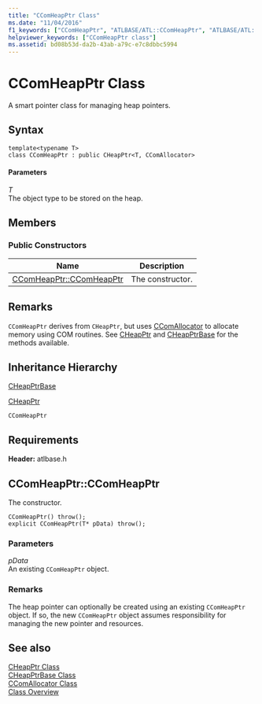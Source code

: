 ```yaml
---
title: "CComHeapPtr Class"
ms.date: "11/04/2016"
f1_keywords: ["CComHeapPtr", "ATLBASE/ATL::CComHeapPtr", "ATLBASE/ATL::CComHeapPtr::CComHeapPtr"]
helpviewer_keywords: ["CComHeapPtr class"]
ms.assetid: bd08b53d-da2b-43ab-a79c-e7c8dbbc5994
---
```

# CComHeapPtr Class

A smart pointer class for managing heap pointers.

## Syntax

```
template<typename T>
class CComHeapPtr : public CHeapPtr<T, CComAllocator>
```

#### Parameters

*T*<br/>
The object type to be stored on the heap.

## Members

### Public Constructors

|Name|Description|
|----------|-----------------|
|[CComHeapPtr::CComHeapPtr](#ccomheapptr)|The constructor.|

## Remarks

`CComHeapPtr` derives from `CHeapPtr`, but uses [CComAllocator](../../atl/reference/ccomallocator-class.md) to allocate memory using COM routines. See [CHeapPtr](../../atl/reference/cheapptr-class.md) and [CHeapPtrBase](../../atl/reference/cheapptrbase-class.md) for the methods available.

## Inheritance Hierarchy

[CHeapPtrBase](../../atl/reference/cheapptrbase-class.md)

[CHeapPtr](../../atl/reference/cheapptr-class.md)

`CComHeapPtr`

## Requirements

**Header:** atlbase.h

##  <a name="ccomheapptr"></a>  CComHeapPtr::CComHeapPtr

The constructor.

```
CComHeapPtr() throw();
explicit CComHeapPtr(T* pData) throw();
```

### Parameters

*pData*<br/>
An existing `CComHeapPtr` object.

### Remarks

The heap pointer can optionally be created using an existing `CComHeapPtr` object. If so, the new `CComHeapPtr` object assumes responsibility for managing the new pointer and resources.

## See also

[CHeapPtr Class](../../atl/reference/cheapptr-class.md)<br/>
[CHeapPtrBase Class](../../atl/reference/cheapptrbase-class.md)<br/>
[CComAllocator Class](../../atl/reference/ccomallocator-class.md)<br/>
[Class Overview](../../atl/atl-class-overview.md)
